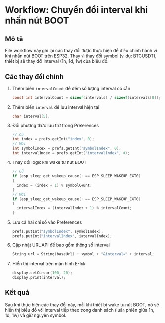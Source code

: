 # Workflow: Chuyển đổi interval khi nhấn nút BOOT

## Mô tả

File workflow này ghi lại các thay đổi được thực hiện để điều chỉnh hành vi khi nhấn nút BOOT trên ESP32. Thay vì thay đổi symbol (ví dụ: BTCUSDT), thiết bị sẽ thay đổi interval (1h, 1d, 1w) của biểu đồ.

## Các thay đổi chính

1. Thêm biến `intervalCount` để đếm số lượng interval có sẵn

   ```c
   const int intervalCount = sizeof(intervals) / sizeof(intervals[0]);
   ```

2. Thêm biến `interval` để lưu interval hiện tại

   ```c
   char interval[5];
   ```

3. Đổi phương thức lưu trữ trong Preferences

   ```c
   // Cũ
   int index = prefs.getInt("index", 0);
   // Mới
   int symbolIndex = prefs.getInt("symbolIndex", 0);
   int intervalIndex = prefs.getInt("intervalIndex", 0);
   ```

4. Thay đổi logic khi wake từ nút BOOT

   ```c
   // Cũ
   if (esp_sleep_get_wakeup_cause() == ESP_SLEEP_WAKEUP_EXT0)
   {
     index = (index + 1) % symbolCount;
   }
   // Mới
   if (esp_sleep_get_wakeup_cause() == ESP_SLEEP_WAKEUP_EXT0)
   {
     intervalIndex = (intervalIndex + 1) % intervalCount;
   }
   ```

5. Lưu cả hai chỉ số vào Preferences

   ```c
   prefs.putInt("symbolIndex", symbolIndex);
   prefs.putInt("intervalIndex", intervalIndex);
   ```

6. Cập nhật URL API để bao gồm thông số interval

   ```c
   String url = String(baseUrl) + symbol + "&interval=" + interval;
   ```

7. Hiển thị interval trên màn hình E-Ink
   ```c
   display.setCursor(100, 20);
   display.print(interval);
   ```

## Kết quả

Sau khi thực hiện các thay đổi này, mỗi khi thiết bị wake từ nút BOOT, nó sẽ hiển thị biểu đồ với interval tiếp theo trong danh sách (luân phiên giữa 1h, 1d, 1w) và giữ nguyên symbol.
